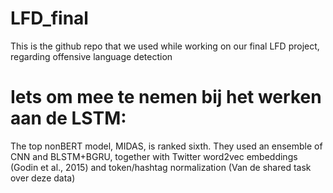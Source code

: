 # LFD_final
This is the github repo that we used while working on our final LFD project, regarding offensive language detection

# Iets om mee te nemen bij het werken aan de LSTM:
The top nonBERT model, MIDAS, is ranked sixth. They used
an ensemble of CNN and BLSTM+BGRU, together with Twitter word2vec embeddings (Godin
et al., 2015) and token/hashtag normalization
(Van de shared task over deze data)
